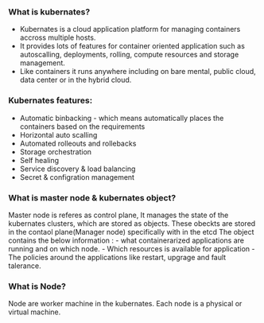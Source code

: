 ### What is kubernates?
- Kubernates is a cloud application platform for managing containers accross multiple hosts.
- It provides lots of features for container oriented application such as autoscalling, deployments, rolling, compute resources and storage management.
- Like containers it runs anywhere including on bare mental, public cloud, data center or in the hybrid cloud.

### Kubernates features:
- Automatic binbacking - which means automatically places the containers based on the requirements
- Horizontal auto scalling
- Automated rolleouts and rollebacks
- Storage orchestration
- Self healing
- Service discovery & load balancing
- Secret & configration management


### What is master node & kubernates object?
Master node is referes as control plane, It manages the state of the kubernates clusters, which are stored as objects. These obeckts are stored in the contaol plane(Manager node) specifically with in the etcd
The object contains the below information :
	- what containerarized applications are running and on which node.
	- Which resources is available for application
	- The policies around the applications like restart, upgrage and fault talerance.

 
### What is Node?
 Node are worker machine in the kubernates. Each node is a physical or virtual machine.
